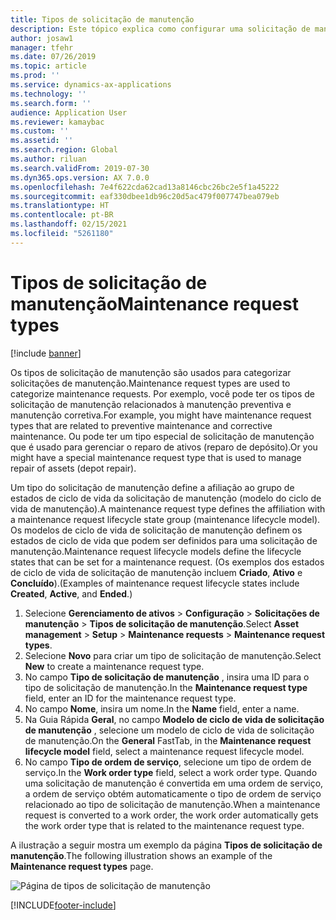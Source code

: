 ```yaml
---
title: Tipos de solicitação de manutenção
description: Este tópico explica como configurar uma solicitação de manutenção no Asset Management.
author: josaw1
manager: tfehr
ms.date: 07/26/2019
ms.topic: article
ms.prod: ''
ms.service: dynamics-ax-applications
ms.technology: ''
ms.search.form: ''
audience: Application User
ms.reviewer: kamaybac
ms.custom: ''
ms.assetid: ''
ms.search.region: Global
ms.author: riluan
ms.search.validFrom: 2019-07-30
ms.dyn365.ops.version: AX 7.0.0
ms.openlocfilehash: 7e4f622cda62cad13a8146cbc26bc2e5f1a45222
ms.sourcegitcommit: eaf330dbee1db96c20d5ac479f007747bea079eb
ms.translationtype: HT
ms.contentlocale: pt-BR
ms.lasthandoff: 02/15/2021
ms.locfileid: "5261180"
---
```

# <a name="maintenance-request-types"></a><span data-ttu-id="6e69e-103">Tipos de solicitação de manutenção</span><span class="sxs-lookup"><span data-stu-id="6e69e-103">Maintenance request types</span></span>

[!include [banner](../../includes/banner.md)]

 

<span data-ttu-id="6e69e-104">Os tipos de solicitação de manutenção são usados para categorizar solicitações de manutenção.</span><span class="sxs-lookup"><span data-stu-id="6e69e-104">Maintenance request types are used to categorize maintenance requests.</span></span> <span data-ttu-id="6e69e-105">Por exemplo, você pode ter os tipos de solicitação de manutenção relacionados à manutenção preventiva e manutenção corretiva.</span><span class="sxs-lookup"><span data-stu-id="6e69e-105">For example, you might have maintenance request types that are related to preventive maintenance and corrective maintenance.</span></span> <span data-ttu-id="6e69e-106">Ou pode ter um tipo especial de solicitação de manutenção que é usado para gerenciar o reparo de ativos (reparo de depósito).</span><span class="sxs-lookup"><span data-stu-id="6e69e-106">Or you might have a special maintenance request type that is used to manage repair of assets (depot repair).</span></span>

<span data-ttu-id="6e69e-107">Um tipo do solicitação de manutenção define a afiliação ao grupo de estados de ciclo de vida da solicitação de manutenção (modelo do ciclo de vida de manutenção).</span><span class="sxs-lookup"><span data-stu-id="6e69e-107">A maintenance request type defines the affiliation with a maintenance request lifecycle state group (maintenance lifecycle model).</span></span> <span data-ttu-id="6e69e-108">Os modelos de ciclo de vida de solicitação de manutenção definem os estados de ciclo de vida que podem ser definidos para uma solicitação de manutenção.</span><span class="sxs-lookup"><span data-stu-id="6e69e-108">Maintenance request lifecycle models define the lifecycle states that can be set for a maintenance request.</span></span> <span data-ttu-id="6e69e-109">(Os exemplos dos estados de ciclo de vida de solicitação de manutenção incluem **Criado**, **Ativo** e **Concluído**).</span><span class="sxs-lookup"><span data-stu-id="6e69e-109">(Examples of maintenance request lifecycle states include **Created**, **Active**, and **Ended**.)</span></span>

1. <span data-ttu-id="6e69e-110">Selecione **Gerenciamento de ativos** \> **Configuração** \> **Solicitações de manutenção** \> **Tipos de solicitação de manutenção**.</span><span class="sxs-lookup"><span data-stu-id="6e69e-110">Select **Asset management** \> **Setup** \> **Maintenance requests** \> **Maintenance request types**.</span></span>
2. <span data-ttu-id="6e69e-111">Selecione **Novo** para criar um tipo de solicitação de manutenção.</span><span class="sxs-lookup"><span data-stu-id="6e69e-111">Select **New** to create a maintenance request type.</span></span>
3. <span data-ttu-id="6e69e-112">No campo **Tipo de solicitação de manutenção** , insira uma ID para o tipo de solicitação de manutenção.</span><span class="sxs-lookup"><span data-stu-id="6e69e-112">In the **Maintenance request type** field, enter an ID for the maintenance request type.</span></span>
4. <span data-ttu-id="6e69e-113">No campo **Nome**, insira um nome.</span><span class="sxs-lookup"><span data-stu-id="6e69e-113">In the **Name** field, enter a name.</span></span>
5. <span data-ttu-id="6e69e-114">Na Guia Rápida **Geral**, no campo **Modelo de ciclo de vida de solicitação de manutenção** , selecione um modelo de ciclo de vida de solicitação de manutenção.</span><span class="sxs-lookup"><span data-stu-id="6e69e-114">On the **General** FastTab, in the **Maintenance request lifecycle model** field, select a maintenance request lifecycle model.</span></span>
6. <span data-ttu-id="6e69e-115">No campo **Tipo de ordem de serviço**, selecione um tipo de ordem de serviço.</span><span class="sxs-lookup"><span data-stu-id="6e69e-115">In the **Work order type** field, select a work order type.</span></span> <span data-ttu-id="6e69e-116">Quando uma solicitação de manutenção é convertida em uma ordem de serviço, a ordem de serviço obtém automaticamente o tipo de ordem de serviço relacionado ao tipo de solicitação de manutenção.</span><span class="sxs-lookup"><span data-stu-id="6e69e-116">When a maintenance request is converted to a work order, the work order automatically gets the work order type that is related to the maintenance request type.</span></span>

<span data-ttu-id="6e69e-117">A ilustração a seguir mostra um exemplo da página **Tipos de solicitação de manutenção**.</span><span class="sxs-lookup"><span data-stu-id="6e69e-117">The following illustration shows an example of the **Maintenance request types** page.</span></span>

![Página de tipos de solicitação de manutenção](media/07-setup-for-requests.png)


[!INCLUDE[footer-include](../../../includes/footer-banner.md)]